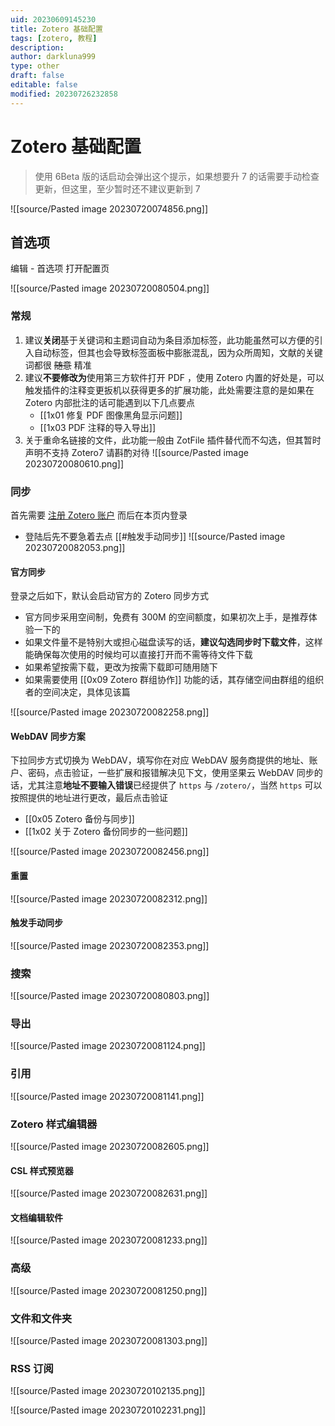 ```yaml
---
uid: 20230609145230
title: Zotero 基础配置
tags: [zotero, 教程]
description: 
author: darkluna999
type: other
draft: false
editable: false
modified: 20230726232858
---
```


# Zotero 基础配置

> 使用 6Beta 版的话启动会弹出这个提示，如果想要升 7 的话需要手动检查更新，但这里，至少暂时还不建议更新到 7

![[source/Pasted image 20230720074856.png]]

## 首选项

编辑 - 首选项 打开配置页

![[source/Pasted image 20230720080504.png]]

### 常规

1. 建议**关闭**基于关键词和主题词自动为条目添加标签，此功能虽然可以方便的引入自动标签，但其也会导致标签面板中膨胀混乱，因为众所周知，文献的关键词都很 ~~随意~~ 精准
2. 建议**不要修改为**使用第三方软件打开 PDF ，使用 Zotero 内置的好处是，可以触发插件的注释变更扳机以获得更多的扩展功能，此处需要注意的是如果在 Zotero 内部批注的话可能遇到以下几点要点
    - [[1x01 修复 PDF 图像黑角显示问题]]
    - [[1x03 PDF 注释的导入导出]]
3. 关于重命名链接的文件，此功能一般由 ZotFile 插件替代而不勾选，但其暂时声明不支持 Zotero7 请斟酌对待
![[source/Pasted image 20230720080610.png]]

### 同步

首先需要 [注册 Zotero 账户](https://www.zotero.org/user/register) 而后在本页内登录

- 登陆后先不要急着去点 [[#触发手动同步]]
![[source/Pasted image 20230720082053.png]]

#### 官方同步

登录之后如下，默认会启动官方的 Zotero 同步方式

- 官方同步采用空间制，免费有 300M 的空间额度，如果初次上手，是推荐体验一下的
- 如果文件量不是特别大或担心磁盘读写的话，**建议勾选同步时下载文件**，这样能确保每次使用的时候均可以直接打开而不需等待文件下载
- 如果希望按需下载，更改为按需下载即可随用随下
- 如果需要使用 [[0x09 Zotero 群组协作]] 功能的话，其存储空间由群组的组织者的空间决定，具体见该篇

![[source/Pasted image 20230720082258.png]]

#### WebDAV 同步方案

下拉同步方式切换为 WebDAV，填写你在对应 WebDAV 服务商提供的地址、账户、密码，点击验证，一些扩展和报错解决见下文，使用坚果云 WebDAV 同步的话，尤其注意**地址不要输入错误**已经提供了 `https` 与 `/zotero/`，当然 `https` 可以按照提供的地址进行更改，最后点击验证

- [[0x05 Zotero 备份与同步]]
- [[1x02 关于 Zotero 备份同步的一些问题]]

![[source/Pasted image 20230720082456.png]]

#### 重置

![[source/Pasted image 20230720082312.png]]

#### 触发手动同步

![[source/Pasted image 20230720082353.png]]

### 搜索

![[source/Pasted image 20230720080803.png]]

### 导出

![[source/Pasted image 20230720081124.png]]

### 引用

![[source/Pasted image 20230720081141.png]]

### Zotero 样式编辑器

![[source/Pasted image 20230720082605.png]]

#### CSL 样式预览器

![[source/Pasted image 20230720082631.png]]

#### 文档编辑软件

![[source/Pasted image 20230720081233.png]]

### 高级

![[source/Pasted image 20230720081250.png]]

### 文件和文件夹

![[source/Pasted image 20230720081303.png]]

### RSS 订阅

![[source/Pasted image 20230720102135.png]]

![[source/Pasted image 20230720102231.png]]